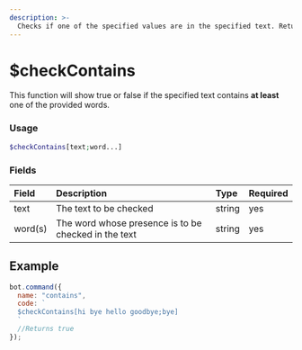 ```yaml
---
description: >-
  Checks if one of the specified values are in the specified text. Returns boolean.
---
```


# $checkContains

This function will show true or false if the specified text contains **at least** one of the provided words.

### Usage 
```php
$checkContains[text;word...]
```
### Fields

| Field | Description | Type | Required |
| :--- | :--- | :--- | :--- |
| text | The text to be checked | string | yes |
| word\(s\) | The word whose presence is to be checked in the text | string | yes |

## Example

```javascript
bot.command({
  name: "contains",
  code: `
  $checkContains[hi bye hello goodbye;bye]
  `
  //Returns true
});
```

